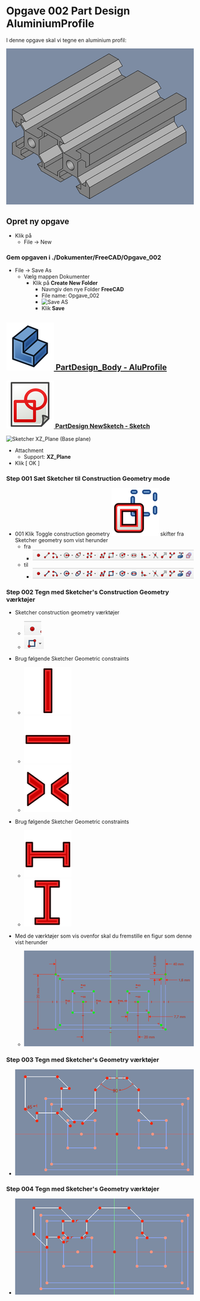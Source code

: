 # Opgave 002 Part Design AluminiumProfile  

I denne opgave skal vi tegne en aluminium profil:  

![Opgave_002.png](../../Images/Opgave_002.png)

## Opret ny opgave

* Klik på
  * File -> New

### Gem opgaven i ./Dokumenter/FreeCAD/Opgave_002

* File -> Save As
  * Vælg mappen Dokumenter 
    * Klik på **Create New Folder**
      * Navngiv den nye Folder **FreeCAD**
      * File name: Opgave_002
      * ![Save AS](./Images/Sk%C3%A6rmbillede%20fra%202022-09-05%2015-22-47.png)
      * Klik **Save**

## [![PartDesign_Body_Images](../../Images/PartDesign_Body.svg) PartDesign_Body - AluProfile](https://wiki.freecad.org/PartDesign_Body)  

### [![Sketcher image](../../Images/Sketcher_NewSketch.svg) PartDesign NewSketch - Sketch](https://wiki.freecad.org/Sketcher_NewSketch)

![Sketcher XZ_Plane (Base plane)](./Images/Sk%C3%A6rmbillede%20fra%202022-09-05%2015-26-35.png)

* Attachment  
  * Support: **XZ_Plane**  
* Klik [ OK ]

### Step 001 Sæt Sketcher til Construction Geometry mode

* 001 Klik Toggle construction geometry ![Toggle construction geometry](../../Images/Sketcher/SketcherGeometries/Sketcher_ToggleConstruction.svg) skifter fra Sketcher geometry som vist herunder
  * fra
    * ![Sketcher geometries](../../Images/Sketcher/SketcherGeometries/Sketcher_Geometry.png)
  * til
    * ![Sketcher geometries](../../Images/Sketcher/SketcherGeometries/Sketcher_ConstructionGeometry.png)

### Step 002 Tegn med Sketcher's Construction Geometry værktøjer

* Sketcher construction geometry værktøjer
  * ![Sketcher CreatePoint](../../Images/Sketcher/SketcherGeometries/Sketcher_CreatePoint.png)
  * ![Sketcher_ConstructionGeometry](../../Images/Sketcher/SketcherGeometries/Sketcher_ConstructionCreateRectangle.png)
* Brug følgende Sketcher Geometric constraints
  * ![Sketcher ConstrainVertical](../../Images/Sketcher/SketcherConstraints/GeometricConstraints/Sketcher_ConstrainVertical.svg)
  * ![Sketcher ConstrainHorizontal](../../Images/Sketcher/SketcherConstraints/GeometricConstraints/Sketcher_ConstrainHorizontal.svg)
  *  ![Sketcher ConstrainSymmetric](../../Images/Sketcher/SketcherConstraints/GeometricConstraints/Sketcher_ConstrainSymmetric.svg)
* Brug følgende Sketcher Geometric constraints
    * ![Sketcher ConstrainDistanceX](../../Images/Sketcher/SketcherConstraints/DimensionalConstraints/Sketcher_ConstrainDistanceX.svg)
  * ![Sketcher ConstrainDistanceY](../../Images/Sketcher/SketcherConstraints/DimensionalConstraints/Sketcher_ConstrainDistanceY.svg)

* Med de værktøjer som vis ovenfor skal du fremstille en figur som denne vist herunder
  * ![AluProfile Step 002](./Images/Step_002.png)

### Step 003 Tegn med Sketcher's Geometry værktøjer

* ![AluProfile Step 003](./Images/Step_003.png)

### Step 004 Tegn med Sketcher's Geometry værktøjer

* ![AluProfile Step 003](./Images/Step_004.png)  
